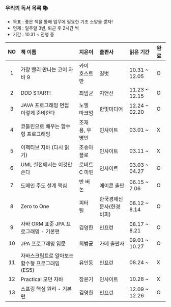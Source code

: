### 우리의 독서 목록 :books:
* 목표 : 좋은 책을 통해 업무에 필요한 기초 소양을 쌓자!
* 언제 : 일주일 3번, 퇴근 후 2시간 씩
* 기간 : 10.31 ~ 진행 중

|NO|책 이름|지은이|출판사|읽은 기간|완료|
|:---:|:---|:---|:---|:---|:---|
|1|가장 빨리 만나는 코어 자바 9|카이 호스트만|길벗|10.31 ~ 12.05|O|
|2|DDD START!|최범균|지앤선|11.23 ~ 12.15|O|
|3|JAVA 프로그래밍 면접 이렇게 준비한다|노엘 마크엄|한빛미디어|12.24 ~ 02.20|O|
|4|코틀린으로 배우는 함수형 프로그래밍|조재용, 우명인|인사이트|03.01 ~ |X|
|5|이펙티브 자바 (다시 읽기)|조슈아 블로|인사이트|03.11 ~ |X|
|6|UML 실전에서는 이것만 쓴다|로버트 C 마틴|인사이트|03.03 ~ 04.27 |O|
|7|도메인 주도 설계 핵심|반 버논|에이콘 출판|06.15 ~ 7.06|O|
|8|Zero to One|피터 틸|한국경제신문사(한경비피)|08.12 ~ 8.14|O|
|9|자바 ORM 표준 JPA 프로그래밍 - 기본편|김영한|인프런|08.17 ~ 8.21|O|
|10|JPA 프로그래밍 입문|최범균|가메 출판사|09.01 ~ 10.27|O|
|11|자바스크립트로 알아보는 함수형 프로그래밍 (ES5)|유인동|인프런|08.24 ~ |X|
|12|Practical 모던 자바|장윤기|인사이트|10.28 ~ |X|
|13|스프링 핵심 원리 - 기본편|김영한|인프런|12.09 ~ 12.26|O|

